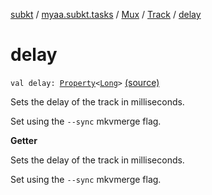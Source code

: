 [subkt](../../../index.md) / [myaa.subkt.tasks](../../index.md) / [Mux](../index.md) / [Track](index.md) / [delay](./delay.md)

# delay

`val delay: `[`Property`](https://docs.gradle.org/current/javadoc/org/gradle/api/provider/Property.html)`<`[`Long`](https://kotlinlang.org/api/latest/jvm/stdlib/kotlin/-long/index.html)`>` [(source)](https://github.com/Myaamori/SubKt/blob/0.1.8/src/main/kotlin/myaa/subkt/tasks/muxtask.kt#L280)

Sets the delay of the track in milliseconds.

Set using the `--sync` mkvmerge flag.

**Getter**

Sets the delay of the track in milliseconds.

Set using the `--sync` mkvmerge flag.


